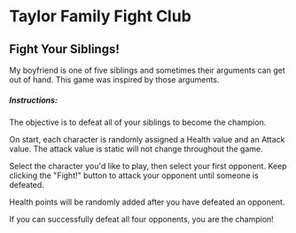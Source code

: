 <h1>Taylor Family Fight Club</h1>
<h2>Fight Your Siblings!</h2>

<p>My boyfriend is one of five siblings and sometimes their arguments can get out of hand. This game was inspired by those arguments. </p>

<h5> Instructions: </h5> 

The objective is to defeat all of your siblings to become the champion.

On start, each character is randomly assigned a Health value and an Attack value. The attack value is static will not change throughout the game. 

Select the character you'd like to play, then select your first opponent. Keep clicking the "Fight!" button to attack your opponent until someone is defeated. 

Health points will be randomly added after you have defeated an opponent. 

If you can successfully defeat all four opponents, you are the champion! 
